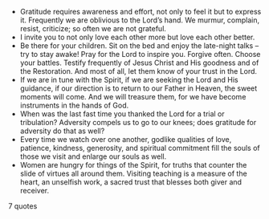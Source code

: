  - Gratitude requires awareness and effort, not only to feel it but to express it. Frequently we are oblivious to the Lord’s hand. We murmur, complain, resist, criticize; so often we are not grateful.
 - I invite you to not only love each other more but love each other better.
 - Be there for your children. Sit on the bed and enjoy the late-night talks – try to stay awake! Pray for the Lord to inspire you. Forgive often. Choose your battles. Testify frequently of Jesus Christ and His goodness and of the Restoration. And most of all, let them know of your trust in the Lord.
 - If we are in tune with the Spirit, if we are seeking the Lord and His guidance, if our direction is to return to our Father in Heaven, the sweet moments will come. And we will treasure them, for we have become instruments in the hands of God.
 - When was the last fast time you thanked the Lord for a trial or tribulation? Adversity compels us to go to our knees; does gratitude for adversity do that as well?
 - Every time we watch over one another, godlike qualities of love, patience, kindness, generosity, and spiritual commitment fill the souls of those we visit and enlarge our souls as well.
 - Women are hungry for things of the Spirit, for truths that counter the slide of virtues all around them. Visiting teaching is a measure of the heart, an unselfish work, a sacred trust that blesses both giver and receiver.

7 quotes